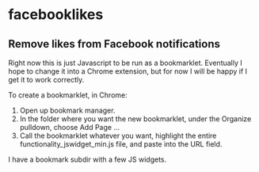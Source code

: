 # facebooklikes
## Remove likes from Facebook notifications

Right now this is just Javascript to be run as a bookmarklet. 
Eventually I hope to change it into a Chrome extension, but for now I will be happy if I get it to work correctly.

To create a bookmarklet, in Chrome:

 1. Open up bookmark manager.
 1. In the folder where you want the new bookmarklet, under the Organize pulldown, choose Add Page ...
 1. Call the bookmarklet whatever you want, highlight the entire functionality_jswidget_min.js file, 
and paste into the URL field.

I have a bookmark subdir with a few JS widgets.
